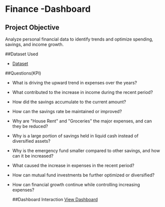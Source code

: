 # Finance -Dashboard
## Project Objective
Analyze personal financial data to identify trends and optimize spending, savings, and income growth.

##Dataset Used
- <a href = "https://github.com/RAJUMATAM/Data-Analysis-Dashboard/blob/main/Finance%20Dataset.xlsx">Dataset</a>

##Questions(KPI)
- What is driving the upward trend in expenses over the years?
- What contributed to the increase in income during the recent period?
- How did the savings accumulate to the current amount?
- How can the savings rate be maintained or improved?
- Why are "House Rent" and "Groceries" the major expenses, and can they be reduced?
- Why is a large portion of savings held in liquid cash instead of diversified assets?
- Why is the emergency fund smaller compared to other savings, and how can it be increased?
- What caused the increase in expenses in the recent period?
- How can mutual fund investments be further optimized or diversified?
- How can financial growth continue while controlling increasing expenses?

  ##Dashboard Interaction <a href = "https://github.com/RAJUMATAM/Data-Analysis-Dashboard/blob/main/POWER%20BI%20NEW.PNG">View Dashboard</a>




